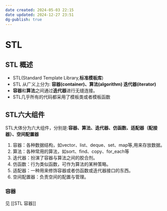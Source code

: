 ```yaml
---
date created: 2024-05-03 22:15
date updated: 2024-12-27 23:51
dg-publish: true
---
```


# STL

## STL 概述

- STL(Standard Template Library,**标准模板库**)
- STL 从广义上分为: **容器(container)、算法(algorithm) 迭代器(iterator)**
- **容器**和**算法**之间通过**迭代器**进行无缝连接。
- STL几乎所有的代码都采用了模板类或者模板函数

## STL六大组件

STL大体分为六大组件，分别是:**容器、算法、迭代器、仿函数、适配器（配接器）、空间配置器**

1. 容器：各种数据结构，如vector、list、deque、set、map等,用来存放数据。
2. 算法：各种常用的算法，如sort、find、copy、for_each等
3. 迭代器：扮演了容器与算法之间的胶合剂。
4. 仿函数：行为类似函数，可作为算法的某种策略。
5. 适配器：一种用来修饰容器或者仿函数或迭代器接口的东西。
6. 空间配置器：负责空间的配置与管理。

### 容器

见 [[STL 容器]]
